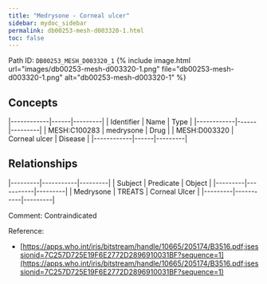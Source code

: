 ```yaml
---
title: "Medrysone - Corneal ulcer"
sidebar: mydoc_sidebar
permalink: db00253-mesh-d003320-1.html
toc: false 
---
```



Path ID: `DB00253_MESH_D003320_1`
{% include image.html url="images/db00253-mesh-d003320-1.png" file="db00253-mesh-d003320-1.png" alt="db00253-mesh-d003320-1" %}

## Concepts

|------------|------|---------|
| Identifier | Name | Type    |
|------------|------|---------|
| MESH:C100283 | medrysone | Drug |
| MESH:D003320 | Corneal ulcer | Disease |
|------------|------|---------|

## Relationships

|---------|-----------|---------|
| Subject | Predicate | Object  |
|---------|-----------|---------|
| Medrysone | TREATS | Corneal Ulcer |
|---------|-----------|---------|

Comment: Contraindicated

Reference: 
  - [https://apps.who.int/iris/bitstream/handle/10665/205174/B3516.pdf;jsessionid=7C257D725E19F6E2772D2896910031BF?sequence=1](https://apps.who.int/iris/bitstream/handle/10665/205174/B3516.pdf;jsessionid=7C257D725E19F6E2772D2896910031BF?sequence=1)
